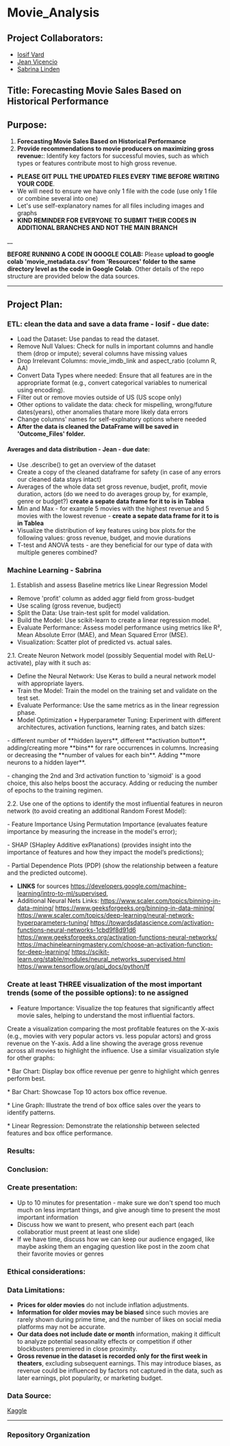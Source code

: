 # Movie_Analysis

## Project Collaborators:
* [Iosif Vard](https://github.com/IosifVard)
* [Jean Vicencio](https://github.com/jpvicencio)
* [Sabrina Linden](https://github.com/LegallyNotBlonde)


## Title: Forecasting Movie Sales Based on Historical Performance

## Purpose: 
1. **Forecasting Movie Sales Based on Historical Performance**
2. **Provide recommendations to movie producers on maximizing gross revenue:**: 
Identify key factors for successful movies, such as which types or features contribute most to high gross revenue.


* **PLEASE GIT PULL THE UPDATED FILES EVERY TIME BEFORE WRITING YOUR CODE**.
* We will need to ensure we have only 1 file with the code (use only 1 file or combine several into one)
* Let's use self-explanatory names for all files including images and graphs
* **KIND REMINDER FOR EVERYONE TO SUBMIT THEIR CODES IN ADDITIONAL BRANCHES AND NOT THE MAIN BRANCH**

__

**BEFORE RUNNING A CODE IN GOOGLE COLAB:**
Please **upload to google colab 'movie_metadata.csv' from 'Resources' folder to the same directory level as the code in Google Colab**.
Other details of the repo structure are provided below the data sources.
___

## Project Plan:

### ETL: clean the data and save a data frame - Iosif - due date:
* Load the Dataset: Use pandas to read the dataset.
* Remove Null Values: Check for nulls in important columns and handle them (drop or impute); several columns have missing values
* Drop Irrelevant Columns: movie_imdb_link and aspect_ratio (column R, AA)
* Convert Data Types where needed: Ensure that all features are in the appropriate format (e.g., convert categorical variables to numerical using encoding).
* Filter out or remove movies outside of US (US scope only) 
* Other options to validate the data: check for mispelling, wrong/future dates(years), other anomalies thatare more likely data errors
* Change columns' names for self-explnatory options where needed
* **After the data is cleaned the DataFrame will be saved in 'Outcome_Files' folder.**



#### Averages and data distribution - Jean - due date: 
* Use .describe() to get an overview of the dataset
* Create a copy of the cleaned dataframe for safety (in case of any errors our cleaned data stays intact)
* Averages of the whole data set gross revenue, budjet, profit, movie duration, actors (do we need to do averages group by, for example, genre or budget?) **create a sepate data frame for it to is in Tablea**
* Min and Max - for example 5 movies with the highest revenue and 5 movies with the lowest revenue - **create a sepate data frame for it to is in Tablea**
* Visualize the distribution of key features using box plots.for the following values: gross revenue, budget, and movie durations
* T-test and ANOVA tests - are they beneficial for our type of data with multiple generes combined?

### Machine Learning - Sabrina 

1. Establish and assess Baseline metrics like Linear Regression Model
* Remove 'profit' column as added aggr field from gross-budget 
* Use scaling (gross revenue, budject)
* Split the Data: Use train-test split for model validation.
* Build the Model: Use scikit-learn to create a linear regression model.
* Evaluate Performance: Assess model performance using metrics like R², Mean Absolute Error (MAE), and Mean Squared Error (MSE).
* Visualization: Scatter plot of predicted vs. actual sales.

2.1. Create Neuron Network model (possibly  Sequential model with ReLU-activate), play with it such as: 

* Define the Neural Network: Use Keras to build a neural network model with appropriate layers.
* Train the Model: Train the model on the training set and validate on the test set.
* Evaluate Performance: Use the same metrics as in the linear regression phase.
* Model Optimization
•	Hyperparameter Tuning: Experiment with different architectures, activation functions, learning rates, and batch sizes:

<p> - different number of **hidden layers**, different **activation button**,  adding/creating more **bins** for rare occurrences in columns. Increasing or decreasing the **number of values for each bin**. Adding **more neurons to a hidden layer**. 
<p> - changing the 2nd and 3rd activation function to 'sigmoid' is a good choice, this also helps boost the accuracy. Adding or reducing the number of epochs to the training regimen. 

2.2. Use one of the options to identify the most influential features in neuron network (to avoid creating an additional Random Forest Model):
<p> - Feature Importance Using Permutation Importance (evaluates feature importance by measuring the increase in the model's error);
<p> - SHAP (SHapley Additive exPlanations) (provides insight into the importance of features and how they impact the model’s predictions);
<p> - Partial Dependence Plots (PDP) (show the relationship between a feature and the predicted outcome).

* **LINKS** for sources https://developers.google.com/machine-learning/intro-to-ml/supervised,
* Additional Neural Nets Links: https://www.scaler.com/topics/binning-in-data-mining/ https://www.geeksforgeeks.org/binning-in-data-mining/ https://www.scaler.com/topics/deep-learning/neural-network-hyperparameters-tuning/ https://towardsdatascience.com/activation-functions-neural-networks-1cbd9f8d91d6 https://www.geeksforgeeks.org/activation-functions-neural-networks/ https://machinelearningmastery.com/choose-an-activation-function-for-deep-learning/ https://scikit-learn.org/stable/modules/neural_networks_supervised.html https://www.tensorflow.org/api_docs/python/tf


### Create at least THREE visualization of the most important trends (some of the possible options): to ne assigned
* Feature Importance: Visualize the top features that significantly affect movie sales, helping to understand the most influential factors.
<p> Create a visualization comparing the most profitable features on the X-axis (e.g., movies with very popular actors vs. less popular actors) and gross revenue on the Y-axis. 
Add a line showing the average gross revenue across all movies to highlight the influence. Use a similar visualization style for other graphs:
<p>  * Bar Chart: Display box office revenue per genre to highlight which genres perform best. 
<p>  * Bar Chart: Showcase Top 10 actors box office revenue.
<p>  * Line Graph:  Illustrate the trend of box office sales over the years to identify patterns.
<p>  * Linear Regression: Demonstrate the relationship between selected features and box office performance.


### Results:

### Conclusion:

### Create presentation:
* Up to 10 minutes for presentation - make sure we don't spend too much much on less imprtant things, and give anough time to present the most important information
* Discuss how we want to present, who present each part (each collaboratior must preent at least one slide)
* If we have time, discuss how we can keep our audience engaged, like maybe asking them an engaging question like post in the zoom chat their favorite movies or genres

### Ethical considerations:

### Data Limitations:
* **Prices for older movies** do not include inflation adjustments.
* **Information for older movies may be biased** since such movies are rarely shown during prime time, and the number of likes on social media platforms may not be accurate.
* **Our data does not include date or month** information, making it difficult to analyze potential seasonality effects or competition if other blockbusters premiered in close proximity.
* **Gross revenue in the dataset is recorded only for the first week in theaters**, excluding subsequent earnings. This may introduce biases, as revenue could be influenced by factors not captured in the data, such as later earnings, plot popularity, or marketing budget.

### Data Source:
[Kaggle](https://www.kaggle.com/code/aditimulye/imdb-5000-movie-dataset-analysis)

___

### Repository Organization